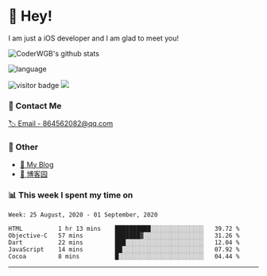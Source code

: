 # 👋 Hey!


I am just a iOS developer and I am glad to meet you!

![CoderWGB's github stats](https://github-readme-stats.vercel.app/api?username=WangGuibin&&show_icons=true&&title_color=1abc9c&&icon_color=1abc9c)

![language](https://github-readme-stats.vercel.app/api/top-langs/?username=WangGuibin&hide_langs_below=1&theme=default&line_height=27&layout=compact)


<img src="https://visitor-badge.laobi.icu/badge?page_id=wangguibin.wangguibin" alt="visitor badge"/>       
<a title="Hits" target="_blank" href="https://github.com/wangguibin/wangguibin"><img src="https://hits.b3log.org/wangguibin/wangguibin.svg"></a>



### 📮 Contact Me

[🏷 Email - 864562082@qq.com](mailto:864562082@qq.com)


### 🤪 Other

- [📌 My Blog](http://wangguibin.github.io/hexo-github-action)
- [📌 博客园](https://www.cnblogs.com/wgb1234/)

### 📊 This week I spent my time on

<!--START_SECTION:waka-->
```text
Week: 25 August, 2020 - 01 September, 2020

HTML          1 hr 13 mins    ██████████░░░░░░░░░░░░░░░   39.72 % 
Objective-C   57 mins         ███████▓░░░░░░░░░░░░░░░░░   31.26 % 
Dart          22 mins         ███░░░░░░░░░░░░░░░░░░░░░░   12.04 % 
JavaScript    14 mins         ██░░░░░░░░░░░░░░░░░░░░░░░   07.92 % 
Cocoa         8 mins          █░░░░░░░░░░░░░░░░░░░░░░░░   04.44 % 
```
<!--END_SECTION:waka-->

---
